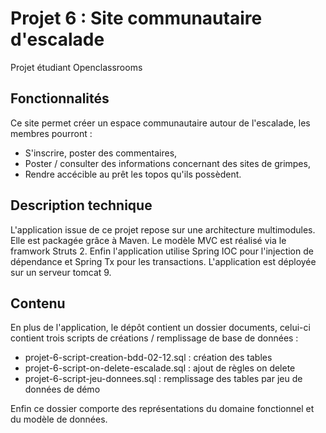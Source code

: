 
# Projet 6 : Site communautaire d'escalade
Projet étudiant Openclassrooms

## Fonctionnalités
Ce site permet créer un espace communautaire autour de l'escalade, les membres pourront :

 - S'inscrire, poster des commentaires,
 - Poster / consulter des informations concernant des sites de grimpes,
 - Rendre accécible au prêt les topos qu'ils possèdent.

## Description technique
L'application issue de ce projet repose sur une architecture multimodules.
Elle est packagée grâce à Maven. Le modèle MVC est réalisé via le framwork Struts 2. Enfin l'application utilise Spring IOC pour l'injection de dépendance et Spring Tx pour les transactions. L'application est déployée sur un serveur tomcat 9.

## Contenu
En plus de l'application, le dépôt contient un dossier documents, celui-ci contient trois scripts de créations / remplissage de base de données :
- projet-6-script-creation-bdd-02-12.sql : création des tables
- projet-6-script-on-delete-escalade.sql : ajout de règles on delete
- projet-6-script-jeu-donnees.sql : remplissage des tables par jeu de données de démo

 
Enfin ce dossier comporte des représentations du domaine fonctionnel et du modèle de données.